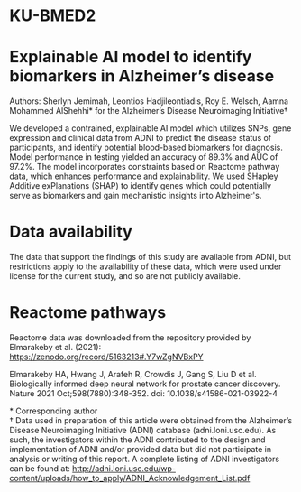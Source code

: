 # KU-BMED2

# Explainable AI model to identify biomarkers in Alzheimer’s disease
Authors: Sherlyn Jemimah, Leontios Hadjileontiadis, Roy E. Welsch, Aamna Mohammed AlShehhi* for the Alzheimer’s Disease Neuroimaging Initiative†

We developed a contrained, explainable AI model which utilizes SNPs, gene expression and clinical data from ADNI to predict the disease status of participants, and identify potential blood-based biomarkers for diagnosis. 
Model performance in testing yielded an accuracy of 89.3% and AUC of 97.2%. The model incorporates constraints based on Reactome pathway data, which enhances performance and explainability. We used SHapley Additive exPlanations (SHAP) to identify genes which could potentially serve as biomarkers and gain mechanistic insights into Alzheimer's.

# Data availability
The data that support the findings of this study are available from ADNI, but restrictions apply to the availability of these data, which were used under license for the current study, and so are not publicly available.

# Reactome pathways
Reactome data was downloaded from the repository provided by Elmarakeby et al. (2021): <a href="https://zenodo.org/record/5163213#.Y7wZgNVBxPY">https://zenodo.org/record/5163213#.Y7wZgNVBxPY</a>

Elmarakeby HA, Hwang J, Arafeh R, Crowdis J, Gang S, Liu D et al. Biologically informed deep neural network for prostate cancer discovery. Nature 2021 Oct;598(7880):348-352. doi: 10.1038/s41586-021-03922-4

\* Corresponding author <br>
† Data used in preparation of this article were obtained from the Alzheimer’s Disease Neuroimaging Initiative (ADNI) database (adni.loni.usc.edu). As such, the investigators within the ADNI contributed to the design and implementation of ADNI and/or provided data but did not participate in analysis or writing of this report. A complete listing of ADNI investigators can be found at: <a href="http://adni.loni.usc.edu/wp-content/uploads/how_to_apply/ADNI_Acknowledgement_List.pdf">http://adni.loni.usc.edu/wp-content/uploads/how_to_apply/ADNI_Acknowledgement_List.pdf</a>
